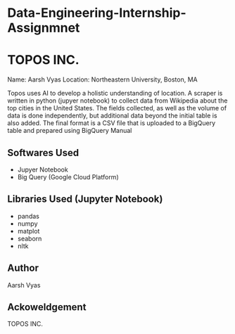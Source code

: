 # Data-Engineering-Internship-Assignmnet

# TOPOS INC. 

Name: Aarsh Vyas
Location: Northeastern University, Boston, MA

Topos uses AI to develop a holistic understanding of location. A scraper is written in python (jupyer notebook) to collect data from Wikipedia about the top cities in the United States. The fields collected, as well as the volume of data is done independently, but additional data beyond the initial table is also added. The final format is a CSV file that is uploaded to a BigQuery table and prepared using BigQuery Manual

## Softwares Used

* Jupyer Notebook 
* Big Query (Google Cloud Platform)

## Libraries Used (Jupyter Notebook)

* pandas
* numpy
* matplot
* seaborn 
* nltk 

## Author

Aarsh Vyas

## Ackoweldgement

TOPOS INC.
